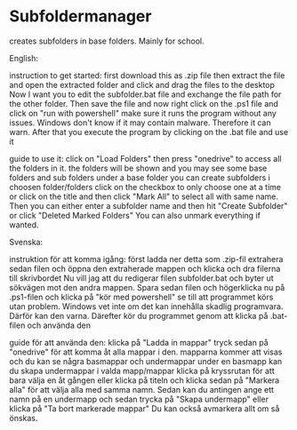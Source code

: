 # Subfoldermanager
creates subfolders in base folders. Mainly for school.

English:

instruction to get started:
first download this as .zip file
then extract the file and open the extracted folder and click and drag the files to the desktop
Now I want you to edit the subfolder.bat file and exchange the file path for the other folder.
Then save the file and now right click on the .ps1 file and click on "run with powershell"
make sure it runs the program without any issues. Windows don't know if it may contain malware. Therefore it can warn.
After that you execute the program by clicking on the .bat file and use it

guide to use it:
click on "Load Folders"
then press "onedrive" to access all the folders in it.
the folders will be shown and you may see some base folders and sub folders
under a base folder you can create subfolders i choosen folder/folders
click on the checkbox to only choose one at a time or click on the title and then click "Mark All" to select all with same name.
Then you can either enter a subfolder name and then hit "Create Subfolder" or click "Deleted Marked Folders"
You can also unmark everything if wanted.

Svenska:

instruktion för att komma igång:
först ladda ner detta som .zip-fil
extrahera sedan filen och öppna den extraherade mappen och klicka och dra filerna till skrivbordet
Nu vill jag att du redigerar filen subfolder.bat och byter ut sökvägen mot den andra mappen.
Spara sedan filen och högerklicka nu på .ps1-filen och klicka på "kör med powershell"
se till att programmet körs utan problem. Windows vet inte om det kan innehålla skadlig programvara. Därför kan den varna.
Därefter kör du programmet genom att klicka på .bat-filen och använda den

guide för att använda den:
klicka på "Ladda in mappar"
tryck sedan på "onedrive" för att komma åt alla mappar i den.
mapparna kommer att visas och du kan se några basmappar och undermappar
under en basmapp kan du skapa undermappar i valda mapp/mappar
klicka på kryssrutan för att bara välja en åt gången eller klicka på titeln och klicka sedan på "Markera alla" för att välja alla med samma namn.
Sedan kan du antingen ange ett namn på en undermapp och sedan trycka på "Skapa undermapp" eller klicka på "Ta bort markerade mappar"
Du kan också avmarkera allt om så önskas.
